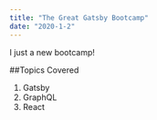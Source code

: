 ```yaml
---
title: "The Great Gatsby Bootcamp"
date: "2020-1-2"
---
```


I just a new bootcamp!

##Topics Covered

1. Gatsby
2. GraphQL
3. React
